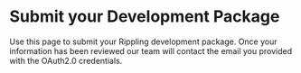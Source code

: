 # Submit your Development Package

Use this page to submit your Rippling development package. Once your information has been reviewed our team will contact the email you provided with the OAuth2.0 credentials.